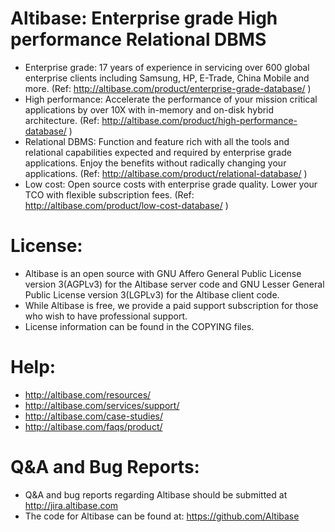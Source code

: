 # Altibase: Enterprise grade High performance Relational DBMS
- Enterprise grade: 17 years of experience in servicing over 600 global enterprise clients including Samsung, HP, E-Trade, China Mobile and more. (Ref: http://altibase.com/product/enterprise-grade-database/ )
- High performance: Accelerate the performance of your mission critical applications by over 10X with in-memory and on-disk hybrid architecture. (Ref: http://altibase.com/product/high-performance-database/ )
- Relational DBMS: Function and feature rich with all the tools and relational capabilities expected and required by enterprise grade applications. Enjoy the benefits without radically changing your applications. (Ref: http://altibase.com/product/relational-database/ )
- Low cost: Open source costs with enterprise grade quality. Lower your TCO with flexible subscription fees. (Ref: http://altibase.com/product/low-cost-database/ )

# License:
- Altibase is an open source with GNU Affero General Public License version 3(AGPLv3) for the Altibase server code and GNU Lesser General Public License version 3(LGPLv3) for the Altibase client code. 
- While Altibase is free, we provide a paid support subscription for those who wish to have professional support.
- License information can be found in the COPYING files.

# Help:
- http://altibase.com/resources/
- http://altibase.com/services/support/
- http://altibase.com/case-studies/
- http://altibase.com/faqs/product/

# Q&A and Bug Reports:
- Q&A and bug reports regarding Altibase should be submitted at http://jira.altibase.com
- The code for Altibase can be found at: https://github.com/Altibase
